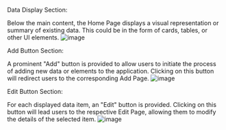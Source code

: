 Data Display Section:

Below the main content, the Home Page displays a visual representation or summary of existing data. This could be in the form of cards, tables, or other UI elements.
![image](https://github.com/neerajkumarroy/All_React_Project_With_Nodejs_And_mongoDB/assets/148259510/76e05c3c-d75c-4cc1-a6cc-31d79a9bcdd0)

Add Button Section:

A prominent "Add" button is provided to allow users to initiate the process of adding new data or elements to the application. Clicking on this button will redirect users to the corresponding Add Page.
![image](https://github.com/neerajkumarroy/All_React_Project_With_Nodejs_And_mongoDB/assets/148259510/b6877e52-1520-48d1-a752-5638ed1bd857)

Edit Button Section:

For each displayed data item, an "Edit" button is provided. Clicking on this button will lead users to the respective Edit Page, allowing them to modify the details of the selected item.
![image](https://github.com/neerajkumarroy/All_React_Project_With_Nodejs_And_mongoDB/assets/148259510/282ff8d4-4366-4747-bc3d-e744bfa9e44b)

